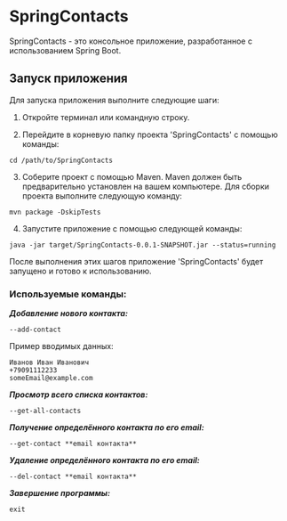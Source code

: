 # SpringContacts

SpringContacts - это консольное приложение, разработанное с использованием Spring Boot.

## Запуск приложения

Для запуска приложения выполните следующие шаги:

1. Откройте терминал или командную строку.

2. Перейдите в корневую папку проекта 'SpringContacts' с помощью команды: 

```
cd /path/to/SpringContacts
```

3. Соберите проект с помощью Maven. Maven должен быть предварительно установлен на вашем компьютере. Для сборки проекта выполните следующую команду:

```
mvn package -DskipTests
```

4. Запустите приложение с помощью следующей команды:

```
java -jar target/SpringContacts-0.0.1-SNAPSHOT.jar --status=running
```

После выполнения этих шагов приложение 'SpringContacts' будет запущено и готово к использованию.

### Используемые команды:
**_Добавление нового контакта:_**
```
--add-contact
```
Пример вводимых данных:
```
Иванов Иван Иванович
+79091112233
someEmail@example.com
```

**_Просмотр всего списка контактов:_**
```
--get-all-contacts
```

**_Получение определённого контакта по его email:_**

```
--get-contact **email контакта**
```

**_Удаление определённого контакта по его email:_**

```
--del-contact **email контакта**
```

**_Завершение программы:_**

```
exit
```


